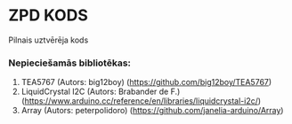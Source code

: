 # ZPD KODS
Pilnais uztvērēja kods

### Nepieciešamās bibliotēkas:
1. TEA5767 (Autors: big12boy) (https://github.com/big12boy/TEA5767)
2. LiquidCrystal I2C (Autors: Brabander de F.) (https://www.arduino.cc/reference/en/libraries/liquidcrystal-i2c/)
3. Array (Autors: peterpolidoro) (https://github.com/janelia-arduino/Array)
